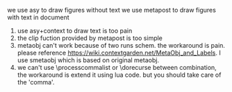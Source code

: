 we use asy to draw figures without text
we use metapost to draw figures with text in document
1. use asy+context to draw text is too pain
2. the clip fuction provided by metapost is too simple
3. metaobj can't work because of two runs schem. the workaround is pain.
   please reference https://wiki.contextgarden.net/MetaObj_and_Labels.
   I use smetaobj which is based on original metaobj.
4. we can't use \processcommalist or \dorecurse between combination,
   the workaround is extend it using lua code.
   but you should take care of the 'comma'.

